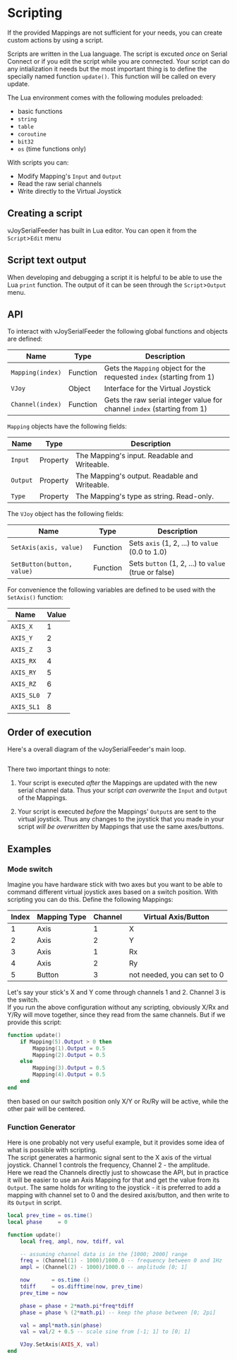 # Scripting

If the provided Mappings are not sufficient for your needs, you can create
custom actions by using a script.

Scripts are written in the Lua language. The script is excuted _once_ on Serial Connect or if
you edit the script while you are connected.
Your script can do any intialization it needs but the most important thing is to define the
specially named function `update()`. This function will be called on every update.

The Lua environment comes with the following modules preloaded:
* basic functions
* `string`
* `table`
* `coroutine`
* `bit32`
* `os` (time functions only)

With scripts you can:
* Modify Mapping's `Input` and `Output`
* Read the raw serial channels
* Write directly to the Virtual Joystick

## Creating a script
vJoySerialFeeder has built in Lua editor. You can open it from the `Script`>`Edit` menu

## Script text output
When developing and debugging a script it is helpful to be able to use the Lua `print` function.
The output of it can be seen through the `Script`>`Output` menu.

## API

To interact with vJoySerialFeeder the following global functions and objects are defined:

Name | Type | Description
--- | --- | ---
`Mapping(index)` | Function | Gets the `Mapping` object for the requested `index` (starting from 1)
`VJoy` | Object | Interface for the Virtual Joystick
`Channel(index)` | Function | Gets the raw serial integer value for channel `index` (starting from 1)

`Mapping` objects have the following fields:

Name | Type | Description
--- | --- | ---
`Input`| Property | The Mapping's input. Readable and Writeable.
`Output`| Property | The Mapping's output. Readable and Writeable.
`Type`| Property | The Mapping's type as string. Read-only.

The `VJoy` object has the following fields:

Name | Type | Description
--- | --- | ---
`SetAxis(axis, value)` | Function | Sets `axis` (1, 2, ...) to `value` (0.0 to 1.0)
`SetButton(button, value)` | Function | Sets `button` (1, 2, ...) to `value` (true or false)

For convenience the following variables are defined to be used with the `SetAxis()` function:

Name | Value
--- | ---
`AXIS_X` | 1
`AXIS_Y` | 2
`AXIS_Z` | 3
`AXIS_RX` | 4
`AXIS_RY` | 5
`AXIS_RZ` | 6
`AXIS_SL0` | 7
`AXIS_SL1` | 8

## Order of execution

Here's a overall diagram of the vJoySerialFeeder's main loop.

![]()


There two important things to note:
1. Your script is executed _after_ the Mappings are updated with the new
serial channel data. Thus your script _can overwrite_ the `Input` and `Output`
of the Mappings.

2. Your script is executed _before_ the Mappings' `Output`s are sent to
the virtual joystick. Thus any changes to the joystick that you made in your
script _will be overwritten_ by Mappings that use the same axes/buttons.

## Examples

### Mode switch
Imagine you have hardware stick with two axes but you want to be able to command
different virtual joystick axes based on a switch position. With scripting you can do this. Define the following Mappings:

Index | Mapping Type | Channel | Virtual Axis/Button
--- | ---- | --- | ---
1 | Axis |1 | X
2 | Axis |2 | Y
3 | Axis |1 | Rx
4 | Axis |2 | Ry
5 | Button | 3 | not needed, you can set to 0

Let's say your stick's X and Y come through channels 1 and 2. Channel 3 is the switch.\
If you run the above configuration without any scripting, obviously X/Rx and Y/Ry will move together, since
they read from the same channels. But if we provide this script:

```Lua
function update()
    if Mapping(5).Output > 0 then
        Mapping(1).Output = 0.5
        Mapping(2).Output = 0.5
    else
        Mapping(3).Output = 0.5
        Mapping(4).Output = 0.5
    end
end
```
then based on our switch position only X/Y or Rx/Ry will be active, while the other pair will be centered.

### Function Generator
Here is one probably not very useful example, but it provides some idea
of what is possible with scripting.\
The script generates a harmonic signal sent to the X axis of the virtual joystick.
Channel 1 controls the frequency, Channel 2 - the amplitude.\
Here we read the Channels directly just to showcase the API, but in practice it will be
easier to use an Axis Mapping for that and get the value from its `Output`. The
same holds for writing to the joystick - it is preferred to add a mapping with
channel set to 0 and the desired axis/button, and then write to its `Output` in script.

```Lua
local prev_time = os.time()
local phase     = 0

function update()
    local freq, ampl, now, tdiff, val

    -- assuming channel data is in the [1000; 2000] range
    freq = (Channel(1) - 1000)/1000.0 -- frequency between 0 and 1Hz
    ampl = (Channel(2) - 1000)/1000.0 -- amplitude [0; 1]

    now       = os.time ()
    tdiff     = os.difftime(now, prev_time)
    prev_time = now

    phase = phase + 2*math.pi*freq*tdiff
    phase = phase % (2*math.pi) -- keep the phase between [0; 2pi]

    val = ampl*math.sin(phase)
    val = val/2 + 0.5 -- scale sine from [-1; 1] to [0; 1]

    VJoy.SetAxis(AXIS_X, val)
end
```


